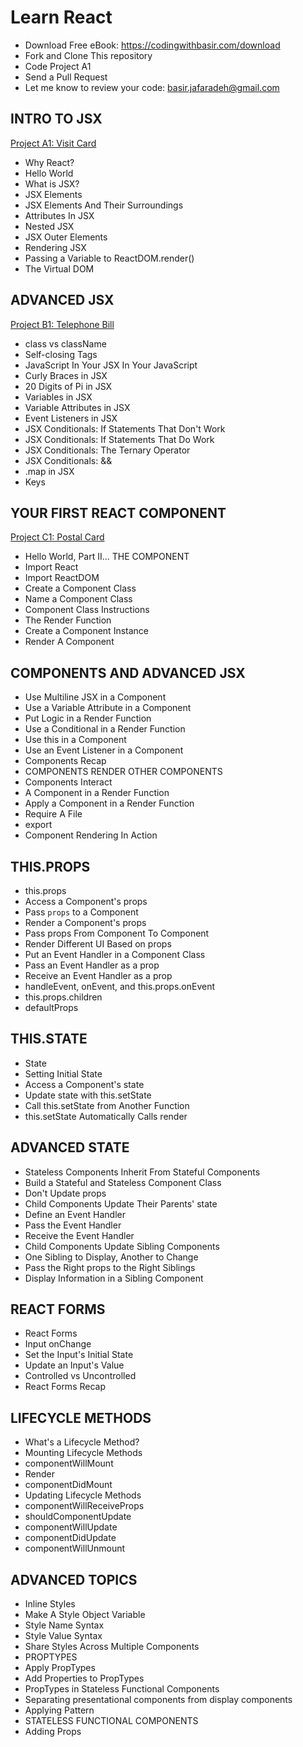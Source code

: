 # Learn React

- Download Free eBook: https://codingwithbasir.com/download
- Fork and Clone This repository
- Code Project A1
- Send a Pull Request
- Let me know to review your code: [basir.jafaradeh@gmail.com](mailto:basir.jafaradeh@gmail.com)

## INTRO TO JSX

[Project A1: Visit Card](project-a1-intro-to-jsx)

- Why React?
- Hello World
- What is JSX?
- JSX Elements
- JSX Elements And Their Surroundings
- Attributes In JSX
- Nested JSX
- JSX Outer Elements
- Rendering JSX
- Passing a Variable to ReactDOM.render()
- The Virtual DOM

## ADVANCED JSX

[Project B1: Telephone Bill](project-react-b1-advanced-jsx)

- class vs className
- Self-closing Tags
- JavaScript In Your JSX In Your JavaScript
- Curly Braces in JSX
- 20 Digits of Pi in JSX
- Variables in JSX
- Variable Attributes in JSX
- Event Listeners in JSX
- JSX Conditionals: If Statements That Don't Work
- JSX Conditionals: If Statements That Do Work
- JSX Conditionals: The Ternary Operator
- JSX Conditionals: &&
- .map in JSX
- Keys

## YOUR FIRST REACT COMPONENT

[Project C1: Postal Card](project-react-c1-component)

- Hello World, Part II... THE COMPONENT
- Import React
- Import ReactDOM
- Create a Component Class
- Name a Component Class
- Component Class Instructions
- The Render Function
- Create a Component Instance
- Render A Component

## COMPONENTS AND ADVANCED JSX

- Use Multiline JSX in a Component
- Use a Variable Attribute in a Component
- Put Logic in a Render Function
- Use a Conditional in a Render Function
- Use this in a Component
- Use an Event Listener in a Component
- Components Recap
- COMPONENTS RENDER OTHER COMPONENTS
- Components Interact
- A Component in a Render Function
- Apply a Component in a Render Function
- Require A File
- export
- Component Rendering In Action

## THIS.PROPS

- this.props
- Access a Component's props
- Pass `props` to a Component
- Render a Component's props
- Pass props From Component To Component
- Render Different UI Based on props
- Put an Event Handler in a Component Class
- Pass an Event Handler as a prop
- Receive an Event Handler as a prop
- handleEvent, onEvent, and this.props.onEvent
- this.props.children
- defaultProps

## THIS.STATE

- State
- Setting Initial State
- Access a Component's state
- Update state with this.setState
- Call this.setState from Another Function
- this.setState Automatically Calls render

## ADVANCED STATE

- Stateless Components Inherit From Stateful Components
- Build a Stateful and Stateless Component Class
- Don't Update props
- Child Components Update Their Parents' state
- Define an Event Handler
- Pass the Event Handler
- Receive the Event Handler
- Child Components Update Sibling Components
- One Sibling to Display, Another to Change
- Pass the Right props to the Right Siblings
- Display Information in a Sibling Component

## REACT FORMS

- React Forms
- Input onChange
- Set the Input's Initial State
- Update an Input's Value
- Controlled vs Uncontrolled
- React Forms Recap

## LIFECYCLE METHODS

- What's a Lifecycle Method?
- Mounting Lifecycle Methods
- componentWillMount
- Render
- componentDidMount
- Updating Lifecycle Methods
- componentWillReceiveProps
- shouldComponentUpdate
- componentWillUpdate
- componentDidUpdate
- componentWillUnmount

## ADVANCED TOPICS

- Inline Styles
- Make A Style Object Variable
- Style Name Syntax
- Style Value Syntax
- Share Styles Across Multiple Components
- PROPTYPES
- Apply PropTypes
- Add Properties to PropTypes
- PropTypes in Stateless Functional Components
- Separating presentational components from display components
- Applying Pattern
- STATELESS FUNCTIONAL COMPONENTS
- Adding Props

